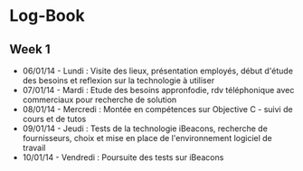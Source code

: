 Log-Book
=========

## Week 1
* 06/01/14 - Lundi : Visite des lieux, présentation employés, début d'étude des besoins et reflexion sur la technologie à utiliser
* 07/01/14 - Mardi : Etude des besoins appronfodie, rdv téléphonique avec commerciaux pour recherche de solution
* 08/01/14 - Mercredi : Montée en compétences sur Objective C - suivi de cours et de tutos
* 09/01/14 - Jeudi : Tests de la technologie iBeacons, recherche de fournisseurs, choix et mise en place de l'environnement logiciel de travail
* 10/01/14 - Vendredi : Poursuite des tests sur iBeacons
